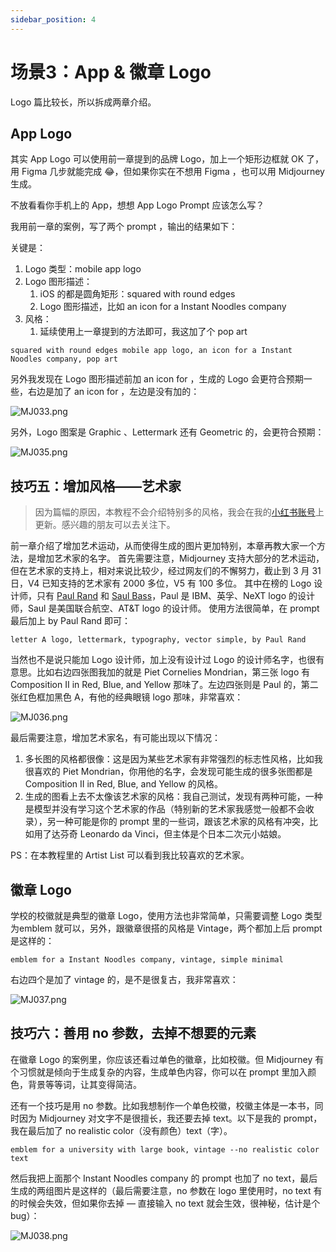 ```yaml
---
sidebar_position: 4
---
```

# 场景3：App & 徽章 Logo

Logo 篇比较长，所以拆成两章介绍。

## App Logo

其实 App Logo 可以使用前一章提到的品牌 Logo，加上一个矩形边框就 OK 了，用 Figma 几步就能完成 😂，但如果你实在不想用 Figma ，也可以用 Midjourney 生成。

不放看看你手机上的 App，想想 App Logo Prompt 应该怎么写？

我用前一章的案例，写了两个 prompt ，输出的结果如下：

关键是：

1. Logo 类型：mobile app logo
2. Logo 图形描述：
   1. iOS 的都是圆角矩形：squared with round edges
   2. Logo 图形描述，比如 an icon for a Instant Noodles company
3. 风格：
   1. 延续使用上一章提到的方法即可，我这加了个 pop art

```other
squared with round edges mobile app logo, an icon for a Instant Noodles company, pop art
```

另外我发现在 Logo 图形描述前加 an icon for ，生成的 Logo 会更符合预期一些，右边是加了 an icon for ，左边是没有加的：

![MJ033.png](https://cdn.jsdelivr.net/gh/misu198/Midjourney@main/docs/MJ0331713528435.png)

另外，Logo 图案是 Graphic 、Lettermark 还有 Geometric 的，会更符合预期：

![MJ035.png](https://cdn.jsdelivr.net/gh/misu198/Midjourney@main/docs/MJ0351713528437.png)

## 技巧五：增加风格——艺术家

> 因为篇幅的原因，本教程不会介绍特别多的风格，我会在我的[小红书账号](https://www.xiaohongshu.com/user/profile/6073d38d00000000010068a6?xhsshare=CopyLink&appuid=6073d38d00000000010068a6&apptime=1679646639)上更新。感兴趣的朋友可以去关注下。

前一章介绍了增加艺术运动，从而使得生成的图片更加特别，本章再教大家一个方法，是增加艺术家的名字。
首先需要注意，Midjourney 支持大部分的艺术运动，但在艺术家的支持上，相对来说比较少，经过网友们的不懈努力，截止到 3 月 31 日，V4 已知支持的艺术家有 2000 多位，V5 有 100 多位。
其中在榜的 Logo 设计师，只有 [Paul Rand](https://zh.wikipedia.org/zh-tw/%E4%BF%9D%E7%BD%97%C2%B7%E5%85%B0%E5%BE%B7) 和 [Saul Bass](https://zh.wikipedia.org/zh-tw/%E7%B4%A2%E7%88%BE%C2%B7%E5%B7%B4%E6%96%AF)，Paul 是 IBM、英孚、NeXT logo 的设计师，Saul 是美国联合航空、AT&T logo 的设计师。
使用方法很简单，在 prompt 最后加上 by Paul Rand 即可：

```other
letter A logo, lettermark, typography, vector simple, by Paul Rand
```

当然也不是说只能加 Logo 设计师，加上没有设计过 Logo 的设计师名字，也很有意思。比如右边四张图我加的就是 Piet Cornelies Mondrian，第三张 logo 有 Composition II in Red, Blue, and Yellow 那味了。左边四张则是 Paul 的，第二张红色框加黑色 A，有他的经典眼镜 logo 那味，非常喜欢：

![MJ036.png](https://cdn.jsdelivr.net/gh/misu198/Midjourney@main/docs/MJ0361713528456.png)

最后需要注意，增加艺术家名，有可能出现以下情况：

1. 多长图的风格都很像：这是因为某些艺术家有非常强烈的标志性风格，比如我很喜欢的 Piet Mondrian，你用他的名字，会发现可能生成的很多张图都是 Composition II in Red, Blue, and Yellow 的风格。
2. 生成的图看上去不太像该艺术家的风格：我自己测试，发现有两种可能，一种是模型并没有学习这个艺术家的作品（特别新的艺术家我感觉一般都不会收录），另一种可能是你的 prompt 里的一些词，跟该艺术家的风格有冲突，比如用了达芬奇 Leonardo da Vinci，但主体是个日本二次元小姑娘。

PS：在本教程里的 Artist List 可以看到我比较喜欢的艺术家。

## 徽章 Logo

学校的校徽就是典型的徽章 Logo，使用方法也非常简单，只需要调整 Logo 类型为emblem 就可以，另外，跟徽章很搭的风格是 Vintage，两个都加上后 prompt 是这样的：

```other
emblem for a Instant Noodles company, vintage, simple minimal
```

右边四个是加了 vintage 的，是不是很复古，我非常喜欢：

![MJ037.png](https://cdn.jsdelivr.net/gh/misu198/Midjourney@main/docs/MJ0371713528465.png)

## 技巧六：善用 no 参数，去掉不想要的元素

在徽章 Logo 的案例里，你应该还看过单色的徽章，比如校徽。但 Midjourney 有个习惯就是倾向于生成复杂的内容，生成单色内容，你可以在 prompt 里加入颜色，背景等等词，让其变得简洁。

还有一个技巧是用 no 参数。比如我想制作一个单色校徽，校徽主体是一本书，同时因为 Midjourney 对文字不是很擅长，我还要去掉 text。以下是我的 prompt，我在最后加了 no realistic color（没有颜色）text（字）。

```other
emblem for a university with large book, vintage --no realistic color text
```

然后我把上面那个 Instant Noodles company 的 prompt 也加了 no text，最后生成的两组图片是这样的（最后需要注意，no 参数在 logo 里使用时，no text 有的时候会失效，但如果你去掉 — 直接输入 no text 就会生效，很神秘，估计是个 bug）：

![MJ038.png](https://cdn.jsdelivr.net/gh/misu198/Midjourney@main/docs/MJ0381713528481.png)

